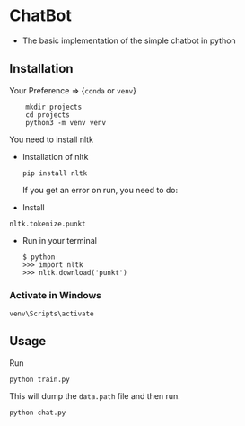 # ChatBot
- The basic implementation of the simple chatbot in python

## Installation
Your Preference => {```conda``` or ```venv```}

```
    mkdir projects
    cd projects
    python3 -m venv venv
```

You need to install nltk

- Installation of nltk

    ```
    pip install nltk
    ```

    If you get an error on run, you need to do:

- Install
``` 
nltk.tokenize.punkt
```
- Run in your terminal
    ```
    $ python
    >>> import nltk
    >>> nltk.download('punkt')
    ```



### Activate in Windows
```
venv\Scripts\activate
```

## Usage

Run
```
python train.py
```

This will dump the ```data.path``` file and then run.
```
python chat.py
```
